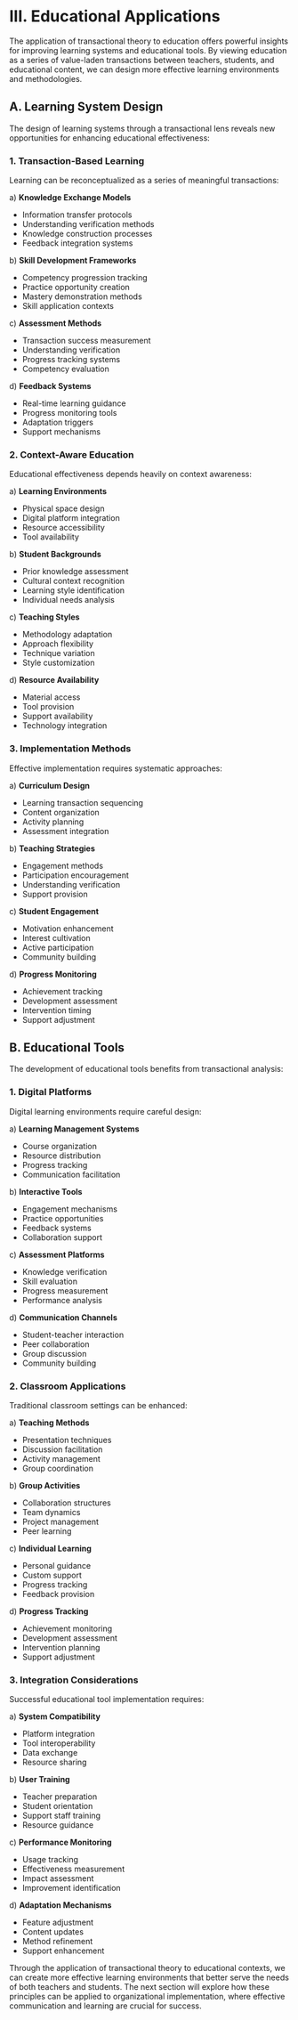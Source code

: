 # III. Educational Applications

The application of transactional theory to education offers powerful insights for improving learning systems and educational tools. By viewing education as a series of value-laden transactions between teachers, students, and educational content, we can design more effective learning environments and methodologies.

## A. Learning System Design

The design of learning systems through a transactional lens reveals new opportunities for enhancing educational effectiveness:

### 1. Transaction-Based Learning

Learning can be reconceptualized as a series of meaningful transactions:

a) **Knowledge Exchange Models**
   - Information transfer protocols
   - Understanding verification methods
   - Knowledge construction processes
   - Feedback integration systems

b) **Skill Development Frameworks**
   - Competency progression tracking
   - Practice opportunity creation
   - Mastery demonstration methods
   - Skill application contexts

c) **Assessment Methods**
   - Transaction success measurement
   - Understanding verification
   - Progress tracking systems
   - Competency evaluation

d) **Feedback Systems**
   - Real-time learning guidance
   - Progress monitoring tools
   - Adaptation triggers
   - Support mechanisms

### 2. Context-Aware Education

Educational effectiveness depends heavily on context awareness:

a) **Learning Environments**
   - Physical space design
   - Digital platform integration
   - Resource accessibility
   - Tool availability

b) **Student Backgrounds**
   - Prior knowledge assessment
   - Cultural context recognition
   - Learning style identification
   - Individual needs analysis

c) **Teaching Styles**
   - Methodology adaptation
   - Approach flexibility
   - Technique variation
   - Style customization

d) **Resource Availability**
   - Material access
   - Tool provision
   - Support availability
   - Technology integration

### 3. Implementation Methods

Effective implementation requires systematic approaches:

a) **Curriculum Design**
   - Learning transaction sequencing
   - Content organization
   - Activity planning
   - Assessment integration

b) **Teaching Strategies**
   - Engagement methods
   - Participation encouragement
   - Understanding verification
   - Support provision

c) **Student Engagement**
   - Motivation enhancement
   - Interest cultivation
   - Active participation
   - Community building

d) **Progress Monitoring**
   - Achievement tracking
   - Development assessment
   - Intervention timing
   - Support adjustment

## B. Educational Tools

The development of educational tools benefits from transactional analysis:

### 1. Digital Platforms

Digital learning environments require careful design:

a) **Learning Management Systems**
   - Course organization
   - Resource distribution
   - Progress tracking
   - Communication facilitation

b) **Interactive Tools**
   - Engagement mechanisms
   - Practice opportunities
   - Feedback systems
   - Collaboration support

c) **Assessment Platforms**
   - Knowledge verification
   - Skill evaluation
   - Progress measurement
   - Performance analysis

d) **Communication Channels**
   - Student-teacher interaction
   - Peer collaboration
   - Group discussion
   - Community building

### 2. Classroom Applications

Traditional classroom settings can be enhanced:

a) **Teaching Methods**
   - Presentation techniques
   - Discussion facilitation
   - Activity management
   - Group coordination

b) **Group Activities**
   - Collaboration structures
   - Team dynamics
   - Project management
   - Peer learning

c) **Individual Learning**
   - Personal guidance
   - Custom support
   - Progress tracking
   - Feedback provision

d) **Progress Tracking**
   - Achievement monitoring
   - Development assessment
   - Intervention planning
   - Support adjustment

### 3. Integration Considerations

Successful educational tool implementation requires:

a) **System Compatibility**
   - Platform integration
   - Tool interoperability
   - Data exchange
   - Resource sharing

b) **User Training**
   - Teacher preparation
   - Student orientation
   - Support staff training
   - Resource guidance

c) **Performance Monitoring**
   - Usage tracking
   - Effectiveness measurement
   - Impact assessment
   - Improvement identification

d) **Adaptation Mechanisms**
   - Feature adjustment
   - Content updates
   - Method refinement
   - Support enhancement

Through the application of transactional theory to educational contexts, we can create more effective learning environments that better serve the needs of both teachers and students. The next section will explore how these principles can be applied to organizational implementation, where effective communication and learning are crucial for success. 